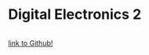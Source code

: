 # Digital Electronics 2

##
###
####
#####
###### 
 
[link to Github!](https://github.com/xrysav31/Digital-Electronics-2)


